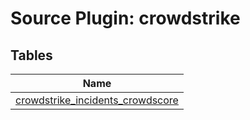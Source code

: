 # Source Plugin: crowdstrike
## Tables
| Name          |
| ------------- |
| [crowdstrike_incidents_crowdscore](crowdstrike_incidents_crowdscore.md) |